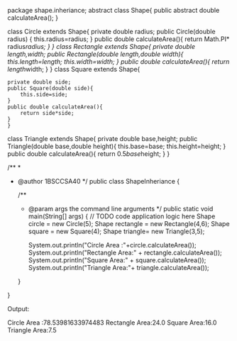 package shape.inheriance;
abstract class Shape{
  public abstract double calculateArea();
}

class Circle extends Shape{
    private double radius;
    public Circle(double radius)
    {
        this.radius=radius;
    }
    public double calculateArea(){
        return Math.PI* radius*radius;
    }
}
class Rectangle extends Shape{
    private double length,width;
    public Rectangle(double length,double width){
        this.length=length;
        this.width=width;
    }
    public double calculateArea(){
        return length*width;
    }
}
   class Square extends Shape{

    private double side;
    public Square(double side){
        this.side=side;
    }
    public double calculateArea(){
        return side*side;
    }
    }
class Triangle extends Shape{
    private double base,height;
    public Triangle(double base,double height){
        this.base=base;
        this.height=height;
    }
    public double calculateArea(){
        return 0.5*base*height;
    }
}

            
    

/**
 *
 * @author 1BSCCSA40
 */
public class ShapeInheriance {

    /**
     * @param args the command line arguments
     */
    public static void main(String[] args) {
        // TODO code application logic here
        Shape circle = new Circle(5);
        Shape rectangle = new Rectangle(4,6);
        Shape square =  new Square(4);
        Shape triangle= new Triangle(3,5);
        
        System.out.println("Circle Area :"+circle.calculateArea());
        System.out.println("Rectangle Area:" + rectangle.calculateArea());
        System.out.println("Square Area:" + square.calculateArea());
        System.out.println("Triangle Area:"+ triangle.calculateArea());
        
    }
    
}

Output:


Circle Area :78.53981633974483
Rectangle Area:24.0
Square Area:16.0
Triangle Area:7.5

